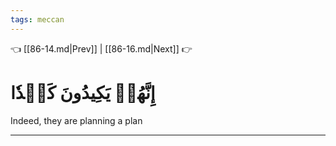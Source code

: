 ```yaml
---
tags: meccan
---
```


👈 [[86-14.md|Prev]] | [[86-16.md|Next]] 👉

# إِنَّهُمۡ يَكِيدُونَ كَيۡدٗا

Indeed, they are planning a plan

---

